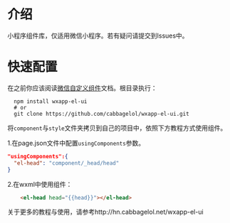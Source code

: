 # 介绍
小程序组件库，仅适用微信小程序。若有疑问请提交到Issues中。


# 快速配置
在之前你应该阅读[微信自定义组件](https://developers.weixin.qq.com/miniprogram/dev/framework/custom-component/component.html)文档。根目录执行：
```
  npm install wxapp-el-ui
  # or
  git clone https://github.com/cabbagelol/wxapp-el-ui.git
```
将`component`与`style`文件夹拷贝到自己的项目中，依照下方教程方式使用组件。

1.在page.json文件中配置`usingComponents`参数。
```json
"usingComponents":{
  "el-head": "component/_head/head"
}
```
2.在wxml中使用组件：
```html
    <el-head head="{{head}}"></el-head>
```

关于更多的教程与使用，请参考http://hn.cabbagelol.net/wxapp-el-ui